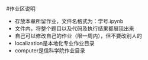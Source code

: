 #作业区说明
- 存放本章所留作业，文件名格式为：学号.ipynb
- 文件内，将整个题目以及代码及执行结果都展现出来
- 自己可以修改自己的作业（限一周内），但不要改别人的
- localization是本地化专业作业目录 
- computer是信科学院作业目录
